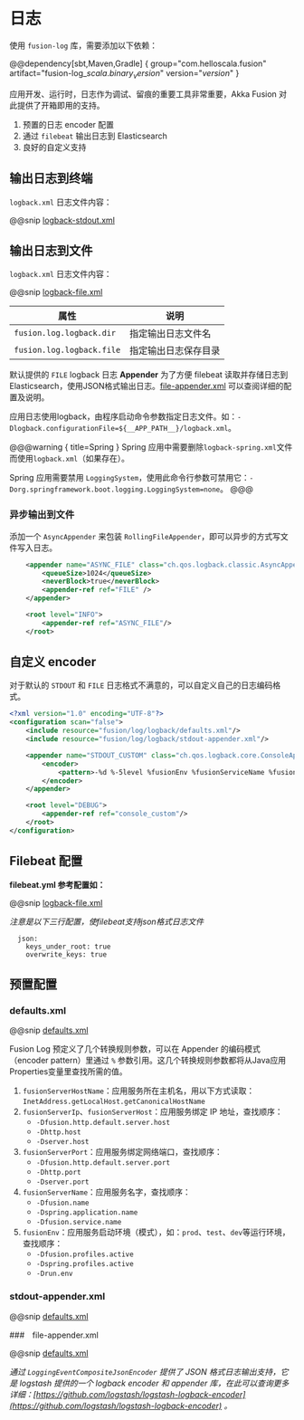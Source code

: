 # 日志

使用 `fusion-log` 库，需要添加以下依赖：

@@dependency[sbt,Maven,Gradle] {
  group="com.helloscala.fusion"
  artifact="fusion-log_$scala.binary_version$"
  version="$version$"
}

应用开发、运行时，日志作为调试、留痕的重要工具非常重要，Akka Fusion 对此提供了开箱即用的支持。

1. 预置的日志 encoder 配置
2. 通过 `filebeat` 输出日志到 Elasticsearch
3. 良好的自定义支持

## 输出日志到终端

`logback.xml` 日志文件内容：

@@snip [logback-stdout.xml](../../../../../fusion-log/example/logback-stdout.xml)

## 输出日志到文件

`logback.xml` 日志文件内容：

@@snip [logback-file.xml](../../../../../fusion-log/example/logback-file.xml)

| 属性 | 说明 |
|-----|-----|
| `fusion.log.logback.dir` | 指定输出日志文件名 |
| `fusion.log.logback.file` | 指定输出日志保存目录 |

默认提供的 `FILE` logback 日志 **Appender** 为了方便 filebeat 读取并存储日志到 Elasticsearch，使用JSON格式输出日志。[file-appender.xml](#file-appender-xml) 可以查阅详细的配置及说明。

应用日志使用logback，由程序启动命令参数指定日志文件。如：`-Dlogback.configurationFile=${__APP_PATH__}/logback.xml`。

@@@warning { title=Spring }
Spring 应用中需要删除`logback-spring.xml`文件而使用`logback.xml`（如果存在）。

Spring 应用需要禁用 `LoggingSystem`，使用此命令行参数可禁用它：`-Dorg.springframework.boot.logging.LoggingSystem=none`。
@@@

### 异步输出到文件

添加一个 `AsyncAppender` 来包装 `RollingFileAppender`，即可以异步的方式写文件写入日志。

```xml
    <appender name="ASYNC_FILE" class="ch.qos.logback.classic.AsyncAppender">
        <queueSize>1024</queueSize>
        <neverBlock>true</neverBlock>
        <appender-ref ref="FILE" />
    </appender>

    <root level="INFO">
        <appender-ref ref="ASYNC_FILE"/>
    </root>
```

## 自定义 encoder

对于默认的 `STDOUT` 和 `FILE` 日志格式不满意的，可以自定义自己的日志编码格式。

```xml
<?xml version="1.0" encoding="UTF-8"?>
<configuration scan="false">
    <include resource="fusion/log/logback/defaults.xml"/>
    <include resource="fusion/log/logback/stdout-appender.xml"/>

    <appender name="STDOUT_CUSTOM" class="ch.qos.logback.core.ConsoleAppender">
        <encoder>
            <pattern>-%d %-5level %fusionEnv %fusionServiceName %fusionServerHost %fusionServerPort [%thread] %logger{36} %line - %msg%n%exception</pattern>
        </encoder>
    </appender>

    <root level="DEBUG">
        <appender-ref ref="console_custom"/>
    </root>
</configuration>
```

## Filebeat 配置

**filebeat.yml 参考配置如：**

@@snip [logback-file.xml](../../../../../fusion-log/example/filebeat.yml)

*注意是以下三行配置，使filebeat支持json格式日志文件*

```
  json:
    keys_under_root: true
    overwrite_keys: true
```

## 预置配置

### defaults.xml

@@snip [defaults.xml](../../../../../fusion-log/src/main/resources/fusion/log/logback/defaults.xml)

Fusion Log 预定义了几个转换规则参数，可以在 Appender 的编码模式（encoder pattern）里通过 `%` 参数引用。这几个转换规则参数都将从Java应用Properties变量里查找所需的值。

1. `fusionServerHostName`：应用服务所在主机名，用以下方式读取：`InetAddress.getLocalHost.getCanonicalHostName`
0. `fusionServerIp`、`fusionServerHost`：应用服务绑定 IP 地址，查找顺序：
    - `-Dfusion.http.default.server.host`
    - `-Dhttp.host`
    - `-Dserver.host`
0. `fusionServerPort`：应用服务绑定网络端口，查找顺序：
    - `-Dfusion.http.default.server.port`
    - `-Dhttp.port`
    - `-Dserver.port`
0. `fusionServerName`：应用服务名字，查找顺序：
    - `-Dfusion.name`
    - `-Dspring.application.name`
    - `-Dfusion.service.name`
0. `fusionEnv`：应用服务启动环境（模式），如：`prod`、`test`、`dev`等运行环境，查找顺序：
    - `-Dfusion.profiles.active`
    - `-Dspring.profiles.active`
    - `-Drun.env`

### stdout-appender.xml

@@snip [defaults.xml](../../../../../fusion-log/src/main/resources/fusion/log/logback/stdout-appender.xml)

###　file-appender.xml

@@snip [defaults.xml](../../../../../fusion-log/src/main/resources/fusion/log/logback/file-appender.xml)

_通过 `LoggingEventCompositeJsonEncoder` 提供了 JSON 格式日志输出支持，它是 logstash 提供的一个 logback encoder 和 appender 库，在此可以查询更多详细：[https://github.com/logstash/logstash-logback-encoder](https://github.com/logstash/logstash-logback-encoder) 。_
